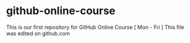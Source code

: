 # github-online-course
This is our first repository for GitHub Online Course [ Mon - Fri ]
This file was edited on github.com

